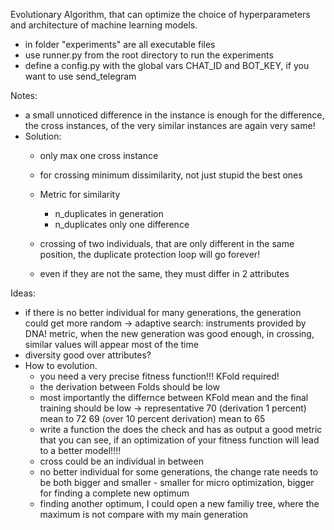 Evolutionary Algorithm, that can optimize the choice of hyperparameters and architecture of machine learning models.

- in folder "experiments" are all executable files
- use runner.py from the root directory to run the experiments
- define a config.py with the global vars CHAT_ID and BOT_KEY, if you want to use send_telegram


Notes:
- a small unnoticed difference in the instance is enough for the difference, the cross instances, of the very similar instances are again very same!
- Solution:
	- only max one cross instance
	- for crossing minimum dissimilarity, not just stupid the best ones 
	- Metric for similarity
		- n_duplicates in generation
		- n_duplicates only one difference

    
    - crossing of two individuals, that are only different in the same position, the duplicate protection loop will go forever!
    - even if they are not the same, they must differ in 2 attributes


Ideas: 
- if there is no better individual for many generations, the generation could get more random -> adaptive search: instruments provided by DNA! metric, when the new generation was good enough, in crossing, similar values will appear most of the time
- diversity good over attributes?
- How to evolution.
    - you need a very precise fitness function!!! KFold required!
    - the derivation between Folds should be low
    - most importantly the differnce between KFold mean and the final training should be low -> representative
    70 (derivation 1 percent) mean to 72
    69 (over 10 percent derivation) mean to 65
    - write a function the does the check and has as output a good metric that you can see, if an optimization of your fitness function will lead to a better model!!!!
    - cross could be an individual in between
    - no better individual for some generations, the change rate needs to be both bigger and smaller - smaller for micro optimization, bigger for finding a complete new optimum
    - finding another optimum, I could open a  new familiy tree, where the maximum is not compare with my main generation